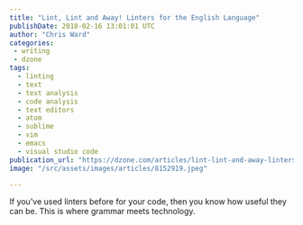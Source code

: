 ```yaml
---
title: "Lint, Lint and Away! Linters for the English Language"
publishDate: 2018-02-16 13:01:01 UTC
author: "Chris Ward"
categories:
 - writing
 - dzone
tags:
  - linting
  - text
  - text analysis
  - code analysis
  - text editors
  - atom
  - sublime
  - vim
  - emacs
  - visual studio code
publication_url: "https://dzone.com/articles/lint-lint-and-away-linters-for-the-english-languag"
image: "/src/assets/images/articles/8152919.jpeg"

---
```

If you've used linters before for your code, then you know how useful they can be. This is where grammar meets technology.

